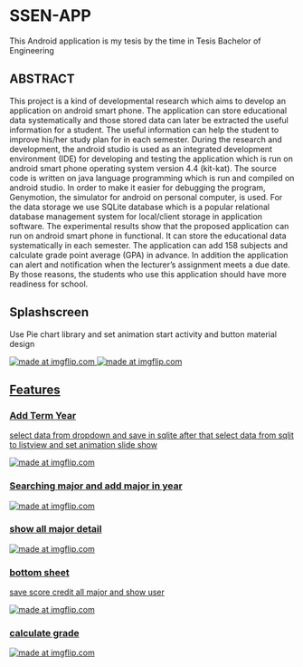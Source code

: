 # SSEN-APP
This Android application is my tesis by the time in Tesis Bachelor of Engineering

 ## ABSTRACT 
 
  This project is a kind of developmental research which aims to develop an application on android smart phone. The application can store educational data systematically and those stored data can later be extracted the useful information for a student. The useful information can help the student to improve his/her study plan for in each semester. During the research and development, the android studio is used as an integrated development environment (IDE) for developing and testing the application which is run on android smart phone operating system version 4.4 (kit-kat). The source code is written on java language programming which is run and compiled on android studio.  In order to make it easier for debugging the program, Genymotion, the simulator for android on personal computer, is used. For the data storage we use SQLite database which is a popular relational database management system for local/client storage in application software.  The experimental results show that the proposed application can run on android smart phone in functional. It can store the educational data systematically in each semester. The application can add 158 subjects and calculate grade point average (GPA) in advance. In addition the application can alert and notification when the lecturer’s assignment meets a due date. By those reasons, the students who use this application should have more readiness for school. 
  
## Splashscreen
Use Pie chart library and set animation start activity and button material design

<a href="https://thumbs.gfycat.com/SoggySoupyIndianjackal-size_restricted.gif" height="200px">
<img src="https://thumbs.gfycat.com/SoggySoupyIndianjackal-size_restricted.gif" title="made at imgflip.com"/>


<a href="https://thumbs.gfycat.com/BonyEmptyHectorsdolphin-size_restricted.gif" height="200px">
<img src="https://thumbs.gfycat.com/BonyEmptyHectorsdolphin-size_restricted.gif" title="made at imgflip.com"/>


## Features
 ### Add Term Year
 select data from dropdown  and save in sqlite after that select data from sqlit to listview and set animation slide show
 
<a href="https://thumbs.gfycat.com/DisfiguredBlondCalf-size_restricted.gif" height="200px">
<img src="https://thumbs.gfycat.com/DisfiguredBlondCalf-size_restricted.gif" title="made at imgflip.com"/>

### Searching major and add major in year
<a href="https://thumbs.gfycat.com/MadHappygoluckyLark-size_restricted.gif" height="200px">
<img src="https://thumbs.gfycat.com/MadHappygoluckyLark-size_restricted.gif" title="made at imgflip.com"/>

### show all major detail
<a href="https://thumbs.gfycat.com/BlandWastefulAkitainu-size_restricted.gif" height="200px">
<img src="https://thumbs.gfycat.com/BlandWastefulAkitainu-size_restricted.gif" title="made at imgflip.com"/>

### bottom sheet
save score credit all major and show user

<a href="https://thumbs.gfycat.com/FailingLittleGalapagoshawk-size_restricted.gif" height="200px">
<img src="https://thumbs.gfycat.com/FailingLittleGalapagoshawk-size_restricted.gif" title="made at imgflip.com"/>

### calculate grade

<a href="https://thumbs.gfycat.com/LastingCompetentCottontail-size_restricted.gif" height="200px">
<img src="https://thumbs.gfycat.com/LastingCompetentCottontail-size_restricted.gif" title="made at imgflip.com"/>

